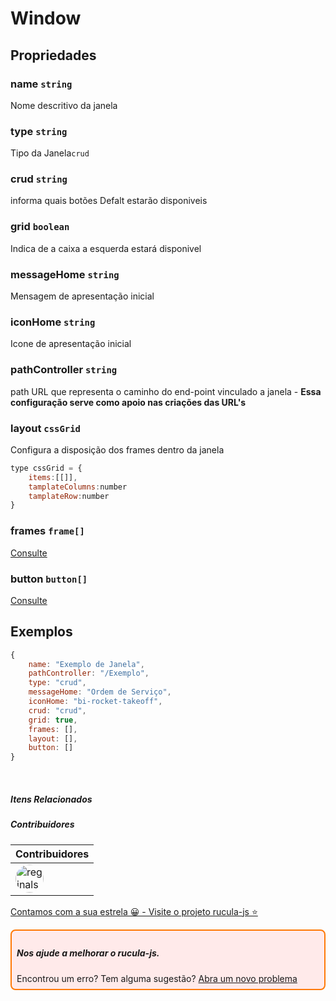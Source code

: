 # Window

## Propriedades

### name `string`
Nome descritivo da janela

### type `string`
Tipo da Janela`crud`

### crud `string`
informa quais botões Defalt estarão disponiveis

### grid  `boolean`
Indica de a caixa a esquerda estará disponivel

### messageHome `string`
Mensagem de apresentação inicial

### iconHome `string`
Icone de apresentação inicial

### pathController `string`
path URL que representa o caminho do end-point vinculado a janela - **Essa configuração serve como apoio nas criações das URL's**

### layout  `cssGrid`
Configura a disposição dos frames dentro da janela

```js
type cssGrid = {
    items:[[]],
    tamplateColumns:number
    tamplateRow:number
}
```

### frames `frame[]`
[Consulte](./frames.md)

### button `button[]`
[Consulte](./botoes.md)

## Exemplos

```js
{
    name: "Exemplo de Janela",
    pathController: "/Exemplo",
    type: "crud",
    messageHome: "Ordem de Serviço",
    iconHome: "bi-rocket-takeoff",
    crud: "crud",
    grid: true,
    frames: [],
    layout: [],
    button: []
}
```
<br>

##### Itens Relacionados

##### Contribuidores

|Contribuidores|
|-|
|<a href="https://github.com/reginaldo-marinho"><img width="45px" height="45px" style="border-radius:30px" alt="reginalso-marinho" title="TheLarkInn" src="https://avatars.githubusercontent.com/u/60780631?v=4"></a>|

<a href="https://github.com/rucula-js/rucula-js">Contamos com a sua estrela 😀 - Visite o projeto rucula-js ⭐</a>

<div style="
    border: 2px solid #ff7906;
    border-radius: 8PX;
    padding: 8px;
    background-color: #ffeaea;
    ">
    <h5>Nos ajude a melhorar o rucula-js.</h5>
    Encontrou um erro? Tem alguma sugestão?  <a href="https://github.com/rucula-js/rucula-js/issues">Abra um novo problema</a><br>    
</div>

